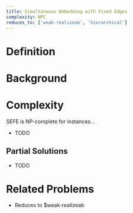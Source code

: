 ```yaml
---
title: Simultaneous Embedding with Fixed Edges
complexity: NPC
reduces_to: ['weak-realizeab', 'hierarchical']
---
```


# Definition

<!-- TODO -->

# Background

<!-- TODO -->

# Complexity

SEFE is NP-complete for instances...

- TODO

## Partial Solutions

- TODO

# Related Problems

- Reduces to $weak-realizeab
